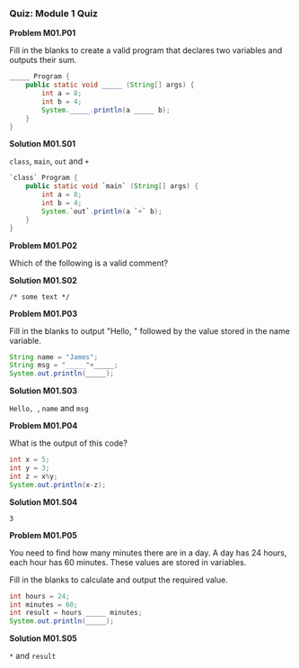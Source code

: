 ### Quiz: Module 1 Quiz

**Problem M01.P01**

Fill in the blanks to create a valid program that declares two variables and outputs their sum.

```java
_____ Program {
	public static void _____ (String[] args) {
        int a = 8;
		int b = 4;
		System._____.println(a _____ b);    
	}
}
```

**Solution M01.S01**

`class`, `main`, `out` and `+`

```java
`class` Program {
	public static void `main` (String[] args) {
        int a = 8;
		int b = 4;
		System.`out`.println(a `+` b);    
	}
}
```

**Problem M01.P02**

Which of the following is a valid comment?

**Solution M01.S02**

`/* some text */`

**Problem M01.P03**

Fill in the blanks to output "Hello, " followed by the value stored in the name variable.

```java
String name = "James";
String msg = "_____"+_____;
System.out.println(_____);
```

**Solution M01.S03**

`Hello, `, `name` and `msg`

**Problem M01.P04**

What is the output of this code?

```java
int x = 5;
int y = 3;
int z = x%y;
System.out.println(x-z);
```

**Solution M01.S04**

`3`

**Problem M01.P05**

You need to find how many minutes there are in a day. A day has 24 hours, each hour has 60 minutes. These values are stored in variables.

Fill in the blanks to calculate and output the required value.

```java
int hours = 24;
int minutes = 60;
int result = hours _____ minutes;
System.out.println(_____);
```

**Solution M01.S05**

`*` and `result`
